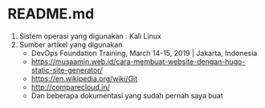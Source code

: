﻿# README.md
1. Sistem operasi yang digunakan : Kali Linux
2. Sumber artikel yang digunakan
	- DevOps Foundation Training, March 14-15, 2019 | Jakarta, Indonesia
	- https://musaamin.web.id/cara-membuat-website-dengan-hugo-static-site-generator/
	- https://en.wikipedia.org/wiki/Git
	- http://comparecloud.in/
	- Dan beberapa dokumentasi yang sudah pernah saya buat
